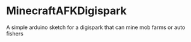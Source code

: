 # MinecraftAFKDigispark
A simple arduino sketch for a digispark that can mine mob farms or auto fishers

